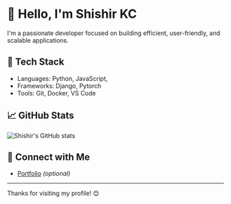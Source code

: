 # 👋 Hello, I'm Shishir KC

I'm a passionate developer focused on building efficient, user-friendly, and scalable applications.

## 🚀 Tech Stack
- Languages: Python, JavaScript, 
- Frameworks: Django, Pytorch
- Tools: Git, Docker, VS Code

## 📈 GitHub Stats
![Shishir's GitHub stats](https://github-readme-stats.vercel.app/api?username=Shishir-Kc&show_icons=true&theme=radical)

## 🔗 Connect with Me
- [Portfolio](https://shishirkhatri.com.np) *(optional)*

---

Thanks for visiting my profile! 😊
